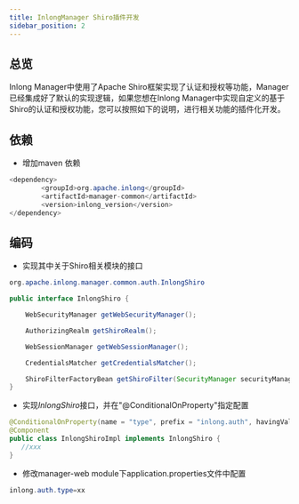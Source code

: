 ```yaml
---
title: InlongManager Shiro插件开发
sidebar_position: 2
---
```


## 总览
Inlong Manager中使用了Apache Shiro框架实现了认证和授权等功能，Manager已经集成好了默认的实现逻辑，如果您想在Inlong Manager中实现自定义的基于Shiro的认证和授权功能，您可以按照如下的说明，进行相关功能的插件化开发。

## 依赖
- 增加maven 依赖
```java
<dependency>
        <groupId>org.apache.inlong</groupId>
        <artifactId>manager-common</artifactId>
        <version>inlong_version</version>
</dependency>
```

## 编码
- 实现其中关于Shiro相关模块的接口
```java
org.apache.inlong.manager.common.auth.InlongShiro

public interface InlongShiro {

    WebSecurityManager getWebSecurityManager();

    AuthorizingRealm getShiroRealm();

    WebSessionManager getWebSessionManager();

    CredentialsMatcher getCredentialsMatcher();

    ShiroFilterFactoryBean getShiroFilter(SecurityManager securityManager);
}
```

- 实现*InlongShiro*接口，并在"@ConditionalOnProperty"指定配置
```java
@ConditionalOnProperty(name = "type", prefix = "inlong.auth", havingValue = "xx")
@Component
public class InlongShiroImpl implements InlongShiro {
   //xxx
}
```

- 修改manager-web module下application.properties文件中配置
```java
inlong.auth.type=xx
```